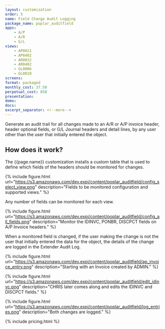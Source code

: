 ```yaml
---
layout: customization
order: 5
name: Field Change Audit Logging
package_name: poplar_auditfield
apps:
    - A/P
    - A/R
    - G/L
views:
    - AP0021
    - AP0402
    - AR0032
    - AR0402
    - GL0006
    - GL0010
screens:
format: packaged
monthly_cost: 37.50
perpetual_cost: 858
presentation: 
demo: 
docs: 
excerpt_separator: <!--more-->
---
```


Generate an audit trail for all changes made to an A/R or A/P invoice header, 
header optional fields, or G/L Journal headers and detail lines, by any user
other than the user that initially entered the object.
<!--more-->

## How does it work?

The {{page.name}} customization installs a custom table that is 
used to define which fields of the headers should be monitored for changes.

{% include figure.html url="https://s3.amazonaws.com/dev.expi/content/poplar_auditfield/config_select_view.png" 
                      description="Fields to be monitored configuration and supported views." %}

Any number of fields can be monitored for each view.  


{% include figure.html url="https://s3.amazonaws.com/dev.expi/content/poplar_auditfield/config_all_fields.png" 
                      description="Monitor the IDINVC, PONBR, DISCPCT fields on A/P Invoice headers." %}

When a monitored field is changed, if the user making the change is not the
user that initially entered the data for the object, the details of the change
are logged in the Extender Audit Log.

{% include figure.html url="https://s3.amazonaws.com/dev.expi/content/poplar_auditfield/ap_invoice_entry.png" 
                      description="Starting with an Invoice created by ADMIN." %}

{% include figure.html url="https://s3.amazonaws.com/dev.expi/content/poplar_auditfield/edit_idinvc.png" 
                      description="CHRIS later comes along and edits the IDINVC and DISCPCT fields." %}

{% include figure.html url="https://s3.amazonaws.com/dev.expi/content/poplar_auditfield/log_entries.png" 
                      description="Both changes are logged." %}

{% include pricing.html %}
